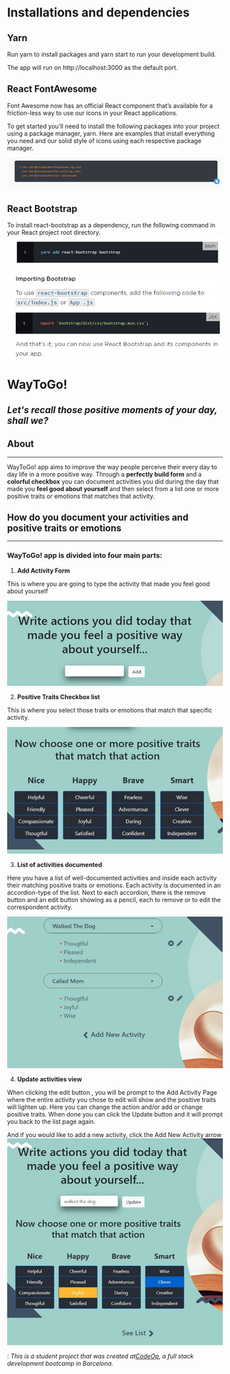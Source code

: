 # Installations and dependencies

## Yarn

Run yarn to install packages and yarn start to run your development build.

The app will run on http://localhost:3000 as the default port.

## React FontAwesome

Font Awesome now has an official React component that’s available for a friction-less way to use our icons in your React applications.

To get started you’ll need to install the following packages into your project using a package manager, yarn. Here are examples that install everything you need and our solid style of icons using each respective package manager.

![alt text](src/images/ReactFontawesome.JPG)

## React Bootstrap

To install react-bootstrap as a dependency, run the following command in your React project root directory.
![alt text](src/images/Bootstrap.JPG)

![alt text](src/images/Bootstrap1.JPG)

# WayToGo!

## _Let's recall those positive moments of your day, shall we?_

## About

---

WayToGo! app aims to improve the way people perceive their every day to day life in a more positive way. Through a **perfectly build form** and a **colorful checkbox** you can document activities you did during the day that made you **feel good about yourself** and then select from a list one or more positive traits or emotions that matches that activity.

## How do you document your activities and positive traits or emotions

---

### WayToGo! app is divided into four main parts:

1. **Add Activity Form**

This is where you are going to type the activity that made you feel good about yourself

![alt text](src/images/firstPart.JPG)

2. **Positive Traits Checkbox list**

This is where you select those traits or emotions that match that specific activity.

![alt text](src/images/secondPart.JPG)

3. **List of activities documented**

Here you have a list of well-documented activities and inside each activity their matching positive traits or emotions. Each activity is documented in an accordion-type of the list. Next to each accordion, there is the remove button and an edit button showing as a pencil, each to remove or to edit the correspondent activity.

![alt text](src/images/thirdPart.JPG)

4. **Update activities view**

When clicking the edit button , you will be prompt to the Add Activity Page where the entire activity you chose to edit will show and the positive traits will lighten up. Here you can change the action and/or add or change positive traits. When done you can click the Update button and it will prompt you back to the list page again.

And if you would like to add a new activity, click the Add New Activity arrow
![alt text](src/images/ForthPart.JPG)

: ​*This is a student project that was created at[CodeOp](http://codeop.tech), a full stack development bootcamp in Barcelona.*
